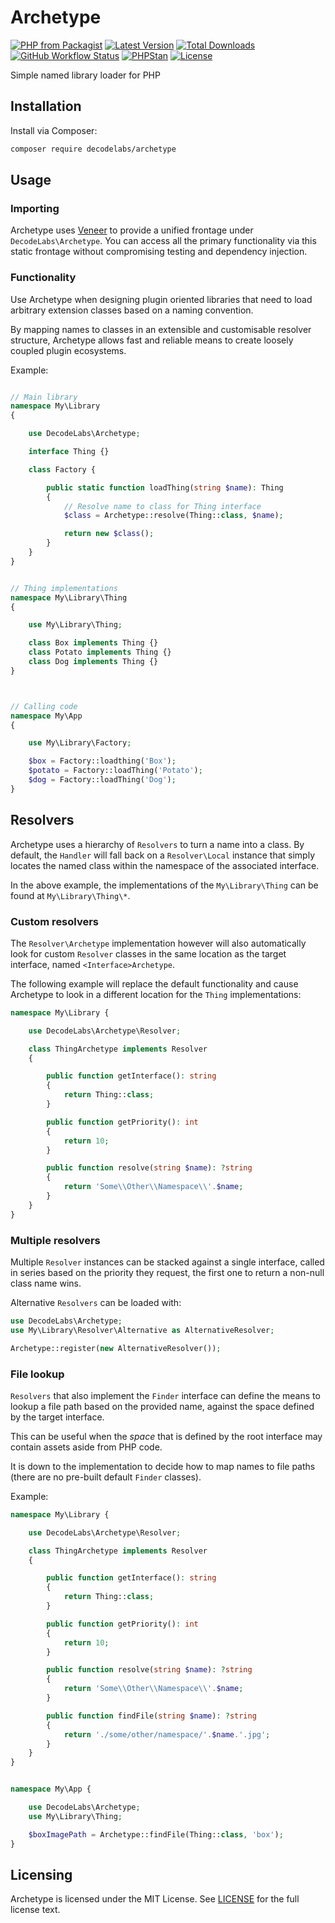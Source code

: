 # Archetype

[![PHP from Packagist](https://img.shields.io/packagist/php-v/decodelabs/archetype?style=flat)](https://packagist.org/packages/decodelabs/archetype)
[![Latest Version](https://img.shields.io/packagist/v/decodelabs/archetype.svg?style=flat)](https://packagist.org/packages/decodelabs/archetype)
[![Total Downloads](https://img.shields.io/packagist/dt/decodelabs/archetype.svg?style=flat)](https://packagist.org/packages/decodelabs/archetype)
[![GitHub Workflow Status](https://img.shields.io/github/workflow/status/decodelabs/archetype/Integrate)](https://github.com/decodelabs/archetype/actions/workflows/integrate.yml)
[![PHPStan](https://img.shields.io/badge/PHPStan-enabled-44CC11.svg?longCache=true&style=flat)](https://github.com/phpstan/phpstan)
[![License](https://img.shields.io/packagist/l/decodelabs/archetype?style=flat)](https://packagist.org/packages/decodelabs/archetype)

Simple named library loader for PHP

## Installation

Install via Composer:

```bash
composer require decodelabs/archetype
```

## Usage

### Importing

Archetype uses [Veneer](https://github.com/decodelabs/veneer) to provide a unified frontage under <code>DecodeLabs\Archetype</code>.
You can access all the primary functionality via this static frontage without compromising testing and dependency injection.


### Functionality

Use Archetype when designing plugin oriented libraries that need to load arbitrary extension classes based on a naming convention.

By mapping names to classes in an extensible and customisable resolver structure, Archetype allows fast and reliable means to create loosely coupled plugin ecosystems.

Example:

```php

// Main library
namespace My\Library
{

    use DecodeLabs\Archetype;

    interface Thing {}

    class Factory {

        public static function loadThing(string $name): Thing
        {
            // Resolve name to class for Thing interface
            $class = Archetype::resolve(Thing::class, $name);

            return new $class();
        }
    }
}


// Thing implementations
namespace My\Library\Thing
{

    use My\Library\Thing;

    class Box implements Thing {}
    class Potato implements Thing {}
    class Dog implements Thing {}
}



// Calling code
namespace My\App
{

    use My\Library\Factory;

    $box = Factory::loadthing('Box');
    $potato = Factory::loadThing('Potato');
    $dog = Factory::loadThing('Dog');
}
```

## Resolvers

Archetype uses a hierarchy of <code>Resolvers</code> to turn a name into a class. By default, the <code>Handler</code> will fall back on a <code>Resolver\Local</code> instance that simply locates the named class within the namespace of the associated interface.

In the above example, the implementations of the <code>My\Library\Thing</code> can be found at <code>My\Library\Thing\\*</code>.


### Custom resolvers

The <code>Resolver\Archetype</code> implementation however will also automatically look for custom <code>Resolver</code> classes in the same location as the target interface, named <code>\<Interface\>Archetype</code>.

The following example will replace the default functionality and cause Archetype to look in a different location for the <code>Thing</code> implementations:

```php
namespace My\Library {

    use DecodeLabs\Archetype\Resolver;

    class ThingArchetype implements Resolver
    {

        public function getInterface(): string
        {
            return Thing::class;
        }

        public function getPriority(): int
        {
            return 10;
        }

        public function resolve(string $name): ?string
        {
            return 'Some\\Other\\Namespace\\'.$name;
        }
    }
}
```

### Multiple resolvers

Multiple <code>Resolver</code> instances can be stacked against a single interface, called in series based on the priority they request, the first one to return a non-null class name wins.

Alternative <code>Resolvers</code> can be loaded with:

```php
use DecodeLabs\Archetype;
use My\Library\Resolver\Alternative as AlternativeResolver;

Archetype::register(new AlternativeResolver());
```

### File lookup

<code>Resolvers</code> that also implement the <code>Finder</code> interface can define the means to lookup a file path based on the provided name, against the space defined by the target interface.

This can be useful when the _space_ that is defined by the root interface may contain assets aside from PHP code.

It is down to the implementation to decide how to map names to file paths (there are no pre-built default <code>Finder</code> classes).

Example:

```php
namespace My\Library {

    use DecodeLabs\Archetype\Resolver;

    class ThingArchetype implements Resolver
    {

        public function getInterface(): string
        {
            return Thing::class;
        }

        public function getPriority(): int
        {
            return 10;
        }

        public function resolve(string $name): ?string
        {
            return 'Some\\Other\\Namespace\\'.$name;
        }

        public function findFile(string $name): ?string
        {
            return './some/other/namespace/'.$name.'.jpg';
        }
    }
}


namespace My\App {

    use DecodeLabs\Archetype;
    use My\Library\Thing;

    $boxImagePath = Archetype::findFile(Thing::class, 'box');
}
```


## Licensing
Archetype is licensed under the MIT License. See [LICENSE](./LICENSE) for the full license text.
